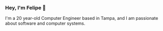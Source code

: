 ### Hey, I'm Felipe 👋

<!--**Felipeav2/Felipeav2** is a ✨ _special_ ✨ repository because its `README.md` (this file) appears on your GitHub profile.-->

I'm a 20 year-old Computer Engineer based in Tampa, and I am passionate about software and computer systems. 

